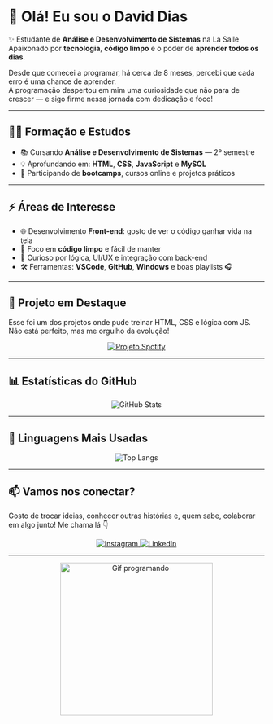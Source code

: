 # 👋 Olá! Eu sou o David Dias

✨ Estudante de **Análise e Desenvolvimento de Sistemas** na La Salle  
Apaixonado por **tecnologia**, **código limpo** e o poder de **aprender todos os dias**.

Desde que comecei a programar, há cerca de 8 meses, percebi que cada erro é uma chance de aprender.  
A programação despertou em mim uma curiosidade que não para de crescer — e sigo firme nessa jornada com dedicação e foco!

---

## 🧑‍🎓 Formação e Estudos

- 📚 Cursando **Análise e Desenvolvimento de Sistemas** — 2º semestre  
- 💡 Aprofundando em: **HTML**, **CSS**, **JavaScript** e **MySQL**
- 🚀 Participando de **bootcamps**, cursos online e projetos práticos

---

## ⚡ Áreas de Interesse

- 🌐 Desenvolvimento **Front-end**: gosto de ver o código ganhar vida na tela  
- 🧼 Foco em **código limpo** e fácil de manter  
- 🧠 Curioso por lógica, UI/UX e integração com back-end  
- 🛠️ Ferramentas: **VSCode**, **GitHub**, **Windows** e boas playlists 🎧

---

## 📌 Projeto em Destaque

Esse foi um dos projetos onde pude treinar HTML, CSS e lógica com JS.  
Não está perfeito, mas me orgulho da evolução!

<div align="center">
  <a href="https://github.com/davidalbuquerquedias2/Spotify">
    <img src="https://github-readme-stats.vercel.app/api/pin/?username=davidalbuquerquedias2&repo=Spotify&theme=dark" alt="Projeto Spotify" />
  </a>
</div>

---

## 📊 Estatísticas do GitHub

<div align="center">
  <img src="https://github-readme-stats.vercel.app/api?username=davidalbuquerquedias2&show_icons=true&theme=dark" alt="GitHub Stats" />
</div>

---

## 🧠 Linguagens Mais Usadas

<div align="center">
  <img src="https://github-readme-stats.vercel.app/api/top-langs/?username=davidalbuquerquedias2&layout=compact&theme=dark" alt="Top Langs" />
</div>

---

## 📫 Vamos nos conectar?

Gosto de trocar ideias, conhecer outras histórias e, quem sabe, colaborar em algo junto! Me chama lá 👇

<div align="center">
  <a href="https://www.instagram.com/davi_dalbuquerqueof/?hl=pt-br" target="_blank" rel="noopener noreferrer">
    <img src="https://img.shields.io/badge/-Instagram-%23E4405F?style=for-the-badge&logo=instagram&logoColor=white" alt="Instagram" />
  </a>
  <a href="https://www.linkedin.com/in/david-dias-712ba7361" target="_blank" rel="noopener noreferrer">
    <img src="https://img.shields.io/badge/-LinkedIn-%230077B5?style=for-the-badge&logo=linkedin&logoColor=white" alt="LinkedIn" />
  </a>
</div>

---

<div align="center">
  <img src="https://media.giphy.com/media/13HgwGsXF0aiGY/giphy.gif" alt="Gif programando" width="300" />
</div>
